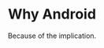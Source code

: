 ---
layout: guide
title: Why Android
subtitle: Because of the implication.
link: /guides/androidstudiointro.html
slides_url: https://docs.google.com/presentation/d/1bzE6DBEVqUUP3W2mx-CkhfSOPvnEobBdGp74QkqzTFM/embed
download_url: https://docs.google.com/presentation/d/1bzE6DBEVqUUP3W2mx-CkhfSOPvnEobBdGp74QkqzTFM/export/pptx

---